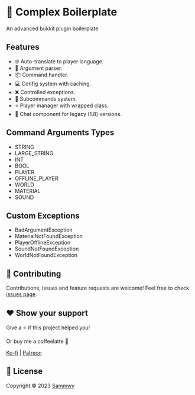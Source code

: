 # 🌱 Complex Boilerplate

An advanced bukkit plugin boilerplate

## Features

- 🌐 Auto-translate to player language.
- 📄 Argument parser.
- 📦 Command handler.
- 💻 Config system with caching.
- ❌ Controlled exceptions.
- 📙 Subcommands system.
- ⭐️ Player manager with wrapped class.
- 👀 Chat component for legacy (1.8) versions.

## Command Arguments Types

- STRING
- LARGE_STRING
- INT
- BOOL
- PLAYER
- OFFLINE_PLAYER
- WORLD
- MATERIAL
- SOUND

## Custom Exceptions

- BadArgumentException
- MaterialNotFoundException
- PlayerOfflineException
- SoundNotFoundException
- WorldNotFoundException

## 🤝 Contributing

Contributions, issues and feature requests are welcome!
Feel free to check [issues page](https://github.com/sammwy/ComplexBoilerplate/issues).

## ❤️ Show your support

Give a ⭐️ if this project helped you!

Or buy me a coffeelatte 🙌

[Ko-fi](https://ko-fi.com/sammwy) | [Patreon](https://patreon.com/sammwy)

## 📝 License

Copyright © 2023 [Sammwy](https://github.com/sammwyy)
